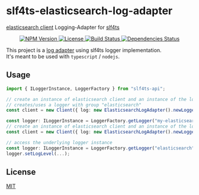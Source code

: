 # slf4ts-elasticsearch-log-adapter

[elasticsearch client](https://github.com/elastic/elasticsearch-js) Logging-Adapter for [slf4ts](https://www.npmjs.org/package/slf4ts-api)

<p align="center">
    <a href="https://www.npmjs.org/package/slf4ts-elasticsearch-log-adapter">
        <img src="https://img.shields.io/npm/v/slf4ts-elasticsearch-log-adapter.svg" alt="NPM Version">
    </a>
    <a href="https://www.npmjs.org/package/slf4ts-elasticsearch-log-adapter">
        <img src="https://img.shields.io/npm/l/slf4ts-elasticsearch-log-adapter.svg" alt="License">
    </a>
    <a href="https://travis-ci.org/rstiller/slf4ts-elasticsearch-log-adapter">
        <img src="http://img.shields.io/travis/rstiller/slf4ts-elasticsearch-log-adapter/master.svg" alt="Build Status">
    </a>
    <a href="https://david-dm.org/rstiller/slf4ts-elasticsearch-log-adapter">
        <img src="https://img.shields.io/david/rstiller/slf4ts-elasticsearch-log-adapter.svg" alt="Dependencies Status">
    </a>
</p>

This project is a [log adapter](https://www.elastic.co/guide/en/elasticsearch/client/javascript-api/current/logging.html) using slf4ts logger implementation.  
It's meant to be used with `typescript` / `nodejs`.

## Usage

```typescript
import { ILoggerInstance, LoggerFactory } from "slf4ts-api";

// create an instance of elasticsearch client and an instance of the logging adapter for that client
// creates/uses a logger with group "elasticsearch"
const client = new Client({ log: new ElasticsearchLogAdapter().newLogger() });

const logger: ILoggerInstance = LoggerFactory.getLogger("my-elasticsearch");
// create an instance of elasticsearch client and an instance of the logging adapter with a precreated logger instance
const client = new Client({ log: new ElasticsearchLogAdapter().newLogger(logger) });

// access the underlying logger instance
const logger: ILoggerInstance = LoggerFactory.getLogger("elasticsearch");
logger.setLogLevel(...);
```

## License

[MIT](https://www.opensource.org/licenses/mit-license.php)
